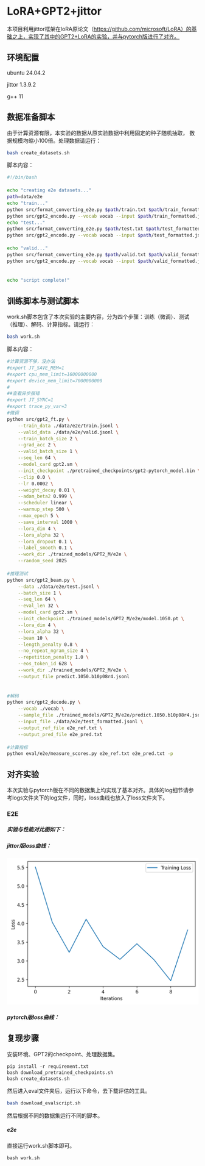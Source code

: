 # LoRA+GPT2+jittor

本项目利用jittor框架在loRA原论文（https://github.com/microsoft/LoRA）的基础之上，实现了其中的GPT2+LoRA的实验，并与pytorch版进行了对齐。

## 环境配置

ubuntu 24.04.2

jittor 1.3.9.2 

g++ 11



## 数据准备脚本

由于计算资源有限，本实验的数据从原实验数据中利用固定的种子随机抽取， 数据规模均缩小100倍。处理数据请运行：

```sh
bash create_datasets.sh
```

脚本内容：

```sh
#!/bin/bash

echo "creating e2e datasets..."
path=data/e2e
echo "train..."
python src/format_converting_e2e.py $path/train.txt $path/train_formatted.jsonl
python src/gpt2_encode.py --vocab vocab --input $path/train_formatted.jsonl --output $path/train.jsonl --add_bos --add_eos
echo "test..."
python src/format_converting_e2e.py $path/test.txt $path/test_formatted.jsonl
python src/gpt2_encode.py --vocab vocab --input $path/test_formatted.jsonl --output $path/test.jsonl --add_bos --add_eos

echo "valid..."
python src/format_converting_e2e.py $path/valid.txt $path/valid_formatted.jsonl
python src/gpt2_encode.py --vocab vocab --input $path/valid_formatted.jsonl --output $path/valid.jsonl --add_bos --add_eos


echo "script complete!"
```



## 训练脚本与测试脚本

work.sh脚本包含了本次实验的主要内容，分为四个步骤：训练（微调）、测试（推理）、解码、计算指标。请运行：

```sh
bash work.sh
```

脚本内容：

```sh
#计算资源不够，没办法
#export JT_SAVE_MEM=1
#export cpu_mem_limit=16000000000
#export device_mem_limit=7000000000
#
##查看异步报错
#export JT_SYNC=1
#export trace_py_var=3
#微调
python src/gpt2_ft.py \
    --train_data ./data/e2e/train.jsonl \
    --valid_data ./data/e2e/valid.jsonl \
    --train_batch_size 2 \
    --grad_acc 2 \
    --valid_batch_size 1 \
    --seq_len 64 \
    --model_card gpt2.sm \
    --init_checkpoint ./pretrained_checkpoints/gpt2-pytorch_model.bin \
    --clip 0.0 \
    --lr 0.0002 \
    --weight_decay 0.01 \
    --adam_beta2 0.999 \
    --scheduler linear \
    --warmup_step 500 \
    --max_epoch 5 \
    --save_interval 1000 \
    --lora_dim 4 \
    --lora_alpha 32 \
    --lora_dropout 0.1 \
    --label_smooth 0.1 \
    --work_dir ./trained_models/GPT2_M/e2e \
    --random_seed 2025

#推理测试
python src/gpt2_beam.py \
    --data ./data/e2e/test.jsonl \
    --batch_size 1 \
    --seq_len 64 \
    --eval_len 32 \
    --model_card gpt2.sm \
    --init_checkpoint ./trained_models/GPT2_M/e2e/model.1050.pt \
    --lora_dim 4 \
    --lora_alpha 32 \
    --beam 10 \
    --length_penalty 0.8 \
    --no_repeat_ngram_size 4 \
    --repetition_penalty 1.0 \
    --eos_token_id 628 \
    --work_dir ./trained_models/GPT2_M/e2e \
    --output_file predict.1050.b10p08r4.jsonl


#解码
python src/gpt2_decode.py \
    --vocab ./vocab \
    --sample_file ./trained_models/GPT2_M/e2e/predict.1050.b10p08r4.jsonl \
    --input_file ./data/e2e/test_formatted.jsonl \
    --output_ref_file e2e_ref.txt \
    --output_pred_file e2e_pred.txt

#计算指标
python eval/e2e/measure_scores.py e2e_ref.txt e2e_pred.txt -p
```

## 对齐实验

本次实验与pytorch版在不同的数据集上均实现了基本对齐。具体的log细节请参考logs文件夹下的log文件，同时，loss曲线也放入了loss文件夹下。

### E2E

##### 实验与性能对比图如下：



##### jittor版loss曲线：

![Test_and_Report_information](./jittor_version/NLG/loss/e2e_loss.png)



##### pytorch版loss曲线：



## 复现步骤

安装环境、GPT2的checkpoint、处理数据集。

```
pip install -r requirement.txt
bash download_pretrained_checkpoints.sh
bash create_datasets.sh
```

然后进入eval文件夹后，运行以下命令，去下载评估的工具。

```sh
bash download_evalscript.sh
```

然后根据不同的数据集运行不同的脚本。

##### e2e

直接运行work.sh脚本即可。

```
bash work.sh
```